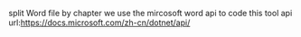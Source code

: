 split Word file by chapter
we use the mircosoft word api to code this tool
api url:https://docs.microsoft.com/zh-cn/dotnet/api/
